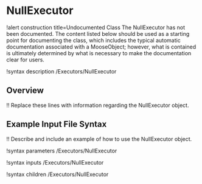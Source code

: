 # NullExecutor

!alert construction title=Undocumented Class
The NullExecutor has not been documented. The content listed below should be used as a starting point for
documenting the class, which includes the typical automatic documentation associated with a
MooseObject; however, what is contained is ultimately determined by what is necessary to make the
documentation clear for users.

!syntax description /Executors/NullExecutor

## Overview

!! Replace these lines with information regarding the NullExecutor object.

## Example Input File Syntax

!! Describe and include an example of how to use the NullExecutor object.

!syntax parameters /Executors/NullExecutor

!syntax inputs /Executors/NullExecutor

!syntax children /Executors/NullExecutor

